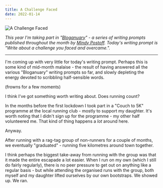 ```yaml
---
title: A Challenge Faced
date: 2022-01-14
---
```


![A Challenge Faced](https://source.unsplash.com/Pll7AP6NFpY/1600x900)

*This year I'm taking part in "*[*Bloganuary*](https://bloganuary.wordpress.com/)*" - a series of writing prompts published throughout the month by* [*Mindy Postoff*](https://bloganuary.wordpress.com/author/mindywoothemes/)*. Today's writing prompt is "Write about a challenge you faced and overcame.".*

---

I'm coming up with very little for today's writing prompt. Perhaps this is some kind of mid-month malaise - the result of having answered all the various "Bloganuary" writing prompts so far, and slowly depleting the energy devoted to scribbling half-sensible words.

(frowns for a few moments)

I think I've got something worth writing about. Does running count?

In the months before the first lockdown I took part in a "Couch to 5K" programme at the local running club - mostly to support my daughter. It's worth noting that I didn't sign up for the programme - my other half volunteered me. That kind of thing happens a *lot* around here.

Anyway.

After running with a rag-tag group of non-runners for a couple of months, we eventually "graduated" - running five kilometres around town together. 

I think perhaps the biggest take-away from running with the group was that it made the entire escapade a lot easier. When I run on my own (which I still do fairly regularly), there is no peer pressure to get out on anything like a regular basis - but while attending the organised runs with the group, both myself and my daughter lifted ourselves by our own bootstraps. We showed up. We ran.
